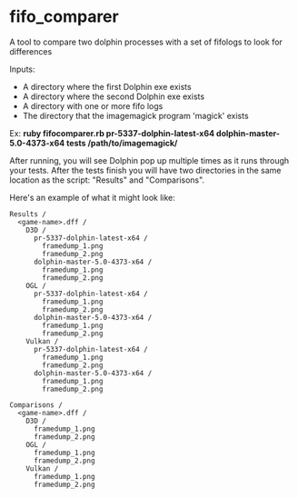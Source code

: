 # fifo_comparer
A tool to compare two dolphin processes with a set of fifologs to look for differences

Inputs:
  - A directory where the first Dolphin exe exists
  - A directory where the second Dolphin exe exists
  - A directory with one or more fifo logs
  - The directory that the imagemagick program 'magick' exists
  
Ex:  **ruby fifocomparer.rb pr-5337-dolphin-latest-x64 dolphin-master-5.0-4373-x64 tests /path/to/imagemagick/**

After running, you will see Dolphin pop up multiple times as it runs through your tests.  After the tests finish you will have two directories in the same location as the script: "Results" and "Comparisons".

Here's an example of what it might look like:

```
Results /
  <game-name>.dff /
    D3D /
      pr-5337-dolphin-latest-x64 /
        framedump_1.png
        framedump_2.png
      dolphin-master-5.0-4373-x64 /
        framedump_1.png
        framedump_2.png
    OGL /
      pr-5337-dolphin-latest-x64 /
        framedump_1.png
        framedump_2.png
      dolphin-master-5.0-4373-x64 /
        framedump_1.png
        framedump_2.png
    Vulkan /
      pr-5337-dolphin-latest-x64 /
        framedump_1.png
        framedump_2.png
      dolphin-master-5.0-4373-x64 /
        framedump_1.png
        framedump_2.png

Comparisons /
  <game-name>.dff /
    D3D /
      framedump_1.png
      framedump_2.png
    OGL /
      framedump_1.png
      framedump_2.png
    Vulkan /
      framedump_1.png
      framedump_2.png
```
